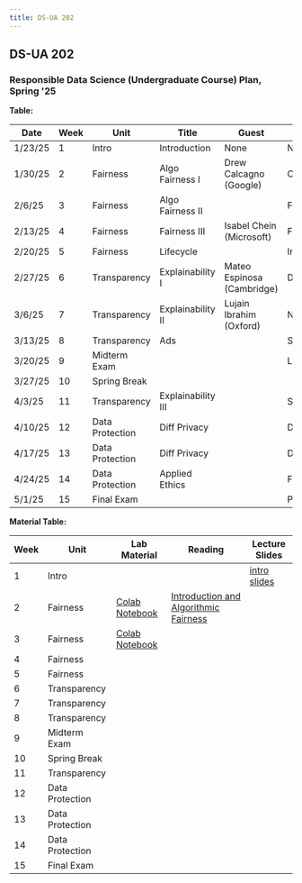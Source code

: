 ```yaml
---
title: DS-UA 202
---
```


## DS-UA 202

### Responsible Data Science (Undergraduate Course) Plan, Spring '25

**Table:** 

| Date       | Week | Unit            | Title             | Guest                        | Lab                |
|------------|------|-----------------|-------------------|------------------------------|--------------------|
| 1/23/25    | 1    | Intro           | Introduction      | None                         | NO LAB             |
| 1/30/25    | 2    | Fairness        | Algo Fairness I   | Drew Calcagno (Google)       | COMPAS             |
| 2/6/25     | 3    | Fairness        | Algo Fairness II  |                              | Fairlearn I        |
| 2/13/25    | 4    | Fairness        | Fairness III      | Isabel Chein (Microsoft)     | Fairlearn II       |
| 2/20/25    | 5    | Fairness        | Lifecycle         |                              | Intersectionality  |
| 2/27/25    | 6    | Transparency    | Explainability I  | Mateo Espinosa (Cambridge)   | Data Cleaning      |
| 3/6/25     | 7    | Transparency    | Explainability II | Lujain Ibrahim (Oxford)      | NO LAB             |
| 3/13/25    | 8    | Transparency    | Ads               |                              | SHAP               |
| 3/20/25    | 9    | Midterm Exam    |                   |                              | LIME               |
| 3/27/25    | 10   | Spring Break    |                   |                              |                    |
| 4/3/25     | 11   | Transparency    | Explainability III|                              | SHARP              |
| 4/10/25    | 12   | Data Protection | Diff Privacy      |                              | DataSynthesizer    |
| 4/17/25    | 13   | Data Protection | Diff Privacy      |                              | DataSynthesizer    |
| 4/24/25    | 14   | Data Protection | Applied Ethics    |                              | Final Review       |
| 5/1/25     | 15   | Final Exam      |                   |                              | Project OH         |


**Material Table:** 

| Week | Unit            | Lab Material | Reading | Lecture Slides |
|------|----------------|--------------|---------|---------------|
| 1    | Intro          |             |         |[intro slides](../../../assets/1_Intro_Week_1_202Spring2025.pdf)               |
| 2    | Fairness       |[Colab Notebook](https://drive.google.com/file/d/1RtVVABOOtccq0TOmWy3WeTCp2BVeCIyH/view?usp=sharing)             |[Introduction and Algorithmic Fairness](../../../assets/fairness_reader_2024.pdf)         |               |
| 3    | Fairness       |[Colab Notebook](../../../assets/Lab_2_Fairlearn_Student_DS_UA_202_Spring'25.ipynb)            |         |               |
| 4    | Fairness       |              |         |               |
| 5    | Fairness       |              |         |               |
| 6    | Transparency   |              |         |               |
| 7    | Transparency   |              |         |               |
| 8    | Transparency   |              |         |               |
| 9    | Midterm Exam   |              |         |               |
| 10   | Spring Break   |              |         |               |
| 11   | Transparency   |              |         |               |
| 12   | Data Protection|              |         |               |
| 13   | Data Protection|              |         |               |
| 14   | Data Protection|              |         |               |
| 15   | Final Exam     |              |         |               |
